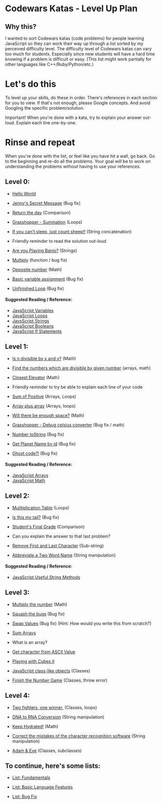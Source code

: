 # Codewars Katas - Level Up Plan


## Why this?
I wanted to sort Codewars katas (code problems) for people learning JavaScript so they can work their way up through a list sorted by my perceived difficulty level. The difficulty level of Codewars katas can vary too much for students. Especially since new students will have a hard time knowing if a problem is difficult or easy.
(This list might work partially for other languages like C++/Ruby/Python/etc.)

# Let's do this
To level up your skills, do these in order. There's references in each section for you to view. If that's not enough, please Google concepts. And avoid Googling the specific problem/solution.

Important! When you're done with a kata, try to explain your answer out-loud. Explain each line one-by-one.

# Rinse and repeat
When you're done with the list, or feel like you have hit a wall, go back. Go to the beginning and re-do all the problems. Your goal will be to work on understanding the problems without having to use your references.


## Level 0:

- [Hello World](https://www.codewars.com/kata/523b4ff7adca849afe000035)

- [Jenny's Secret Message](https://www.codewars.com/kata/55225023e1be1ec8bc000390) (Bug fix)

- [Return the day](https://www.codewars.com/kata/59dd3ccdded72fc78b000b25) (Comparison)

- [Grasshopper - Summation](https://www.codewars.com/kata/55d24f55d7dd296eb9000030) (Loops)

- [If you can't sleep, just count sheep!!](https://www.codewars.com/kata/5b077ebdaf15be5c7f000077) (String concatenation)

- Friendly reminder to read the solution out-loud

- [Are you Playing Banjo?](https://www.codewars.com/kata/53af2b8861023f1d88000832) (Strings)

- [Multiply](https://www.codewars.com/kata/50654ddff44f800200000004) (function / bug fix)

- [Opposite number](https://www.codewars.com/kata/56dec885c54a926dcd001095) (Math)

- [Basic variable assignment](https://www.codewars.com/kata/50ee6b0bdeab583673000025) (Bug fix)

- [Unfinished Loop](https://www.codewars.com/kata/55c28f7304e3eaebef0000da) (Bug fix)

#### Suggested Reading / Reference:
- [JavaScript Variables](https://developer.mozilla.org/en-US/docs/Learn/JavaScript/First_steps/Variables)
- [JavaScript Loops](https://developer.mozilla.org/en-US/docs/Learn/JavaScript/Building_blocks/Looping_code)
- [JavsScript Strings](https://developer.mozilla.org/en-US/docs/Learn/JavaScript/First_steps/Strings)
- [JavaScript Booleans](https://www.w3schools.com/js/js_booleans.asp)
- [JavaScript If Statements](https://www.w3schools.com/js/js_if_else.asp)

## Level 1:

- [Is n divisible by x and y?](https://www.codewars.com/kata/5545f109004975ea66000086) (Math)

- [Find the numbers which are divisible by given number](https://www.codewars.com/kata/55edaba99da3a9c84000003b) (arrays, math)

- [Closest Elevator](https://www.codewars.com/kata/5c374b346a5d0f77af500a5a) (Math)

- Friendly reminder to try be able to explain each line of your code

- [Sum of Positive](https://www.codewars.com/kata/5715eaedb436cf5606000381) (Arrays, Loops)

- [Array plus array](https://www.codewars.com/kata/5a2be17aee1aaefe2a000151) (Arrays, loops)

- [Will there be enough space?](https://www.codewars.com/kata/5875b200d520904a04000003) (Math)

- [Grasshopper - Debug celsius converter](https://www.codewars.com/kata/55cb854deb36f11f130000e1) (Bug fix / math)

- [Number toString](https://www.codewars.com/kata/53934feec44762736c00044b) (Bug fix)

- [Get Planet Name by id](https://www.codewars.com/kata/515e188a311df01cba000003) (Bug fix)

- [Ghost code?!](https://www.codewars.com/kata/570184a95594a091150000a0) (Bug fix)

#### Suggested Reading / Reference:
- [JavaScript Arrays](https://developer.mozilla.org/en-US/docs/Learn/JavaScript/First_steps/Arrays)
- [JavaScript Math](https://developer.mozilla.org/en-US/docs/Learn/JavaScript/First_steps/Math)

## Level 2:
- [Mulitiplication Table](https://www.codewars.com/kata/5a2fd38b55519ed98f0000ce) (Loops)

- [Is this my tail?](https://www.codewars.com/kata/56f695399400f5d9ef000af5) (Bug fix)

- [Student's Final Grade](https://www.codewars.com/kata/5ad0d8356165e63c140014d4) (Comparison)

- Can you explain the answer to that last problem?

- [Remove First and Last Character](https://www.codewars.com/kata/56bc28ad5bdaeb48760009b0) (Sub-string)

- [Abbreviate a Two Word Name](https://www.codewars.com/kata/57eadb7ecd143f4c9c0000a3) (String manipulation)

#### Suggested Reading / Reference:
- [JavaScript Useful String Methods](https://developer.mozilla.org/en-US/docs/Learn/JavaScript/First_steps/Useful_string_methods)

## Level 3:

- [Multiply the number](https://www.codewars.com/kata/5708f682c69b48047b000e07) (Math)

- [Squash the bugs](https://www.codewars.com/kata/56f173a35b91399a05000cb7) (Bug fix)

- [Swap Values](https://www.codewars.com/kata/5388f0e00b24c5635e000fc6) (Bug fix) (Hint: How would you write this from scratch?)

- [Sum Arrays](https://www.codewars.com/kata/sum-arrays/javascript)

- What is an array?

- [Get character from ASCII Value](https://www.codewars.com/kata/get-character-from-ascii-value/javascript)

- [Playing with Cubes II](https://www.codewars.com/kata/playing-with-cubes-ii/train/javascript)

- [JavaScript class-like objects](https://www.codewars.com/kata/javascript-class-like-objects) (Classes)

- [Finish the Number Game](https://www.codewars.com/kata/568018a64f35f0c613000054) (Classes, throw error)


## Level 4:

- [Two fighters, one winner.](https://www.codewars.com/kata/577bd8d4ae2807c64b00045b) (Classes, loops)

- [DNA to RNA Conversion](https://www.codewars.com/kata/dna-to-rna-conversion/javascript) (String manipulation)

- [Keep Hydrated!](https://www.codewars.com/kata/keep-hydrated-1/javascript) (Math)

- [Correct the mistakes of the character recognition software](https://www.codewars.com/kata/correct-the-mistakes-of-the-character-recognition-software/javascript) (String manipulation)


- [Adam & Eve](https://www.codewars.com/kata/547274e24481cfc469000416) (Classes, subclasses)

## To continue, here's some lists:

- [List: Fundamentals](https://www.codewars.com/kata/search/my-languages?beta=false&q=&r=-8&tags=Fundamentals)

- [List: Basic Language Features](https://www.codewars.com/kata/search/my-languages?beta=false&q=&r=-8&tags=Basic%20Language%20Features)

- [List: Bug Fix](https://www.codewars.com/kata/search/my-languages?beta=false&q=&r=-8&tags=Bugs)
